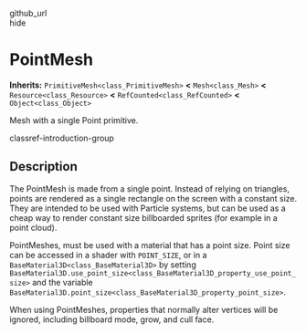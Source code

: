 github\_url  
hide

# PointMesh

**Inherits:** `PrimitiveMesh<class_PrimitiveMesh>` **&lt;**
`Mesh<class_Mesh>` **&lt;** `Resource<class_Resource>` **&lt;**
`RefCounted<class_RefCounted>` **&lt;** `Object<class_Object>`

Mesh with a single Point primitive.

classref-introduction-group

## Description

The PointMesh is made from a single point. Instead of relying on
triangles, points are rendered as a single rectangle on the screen with
a constant size. They are intended to be used with Particle systems, but
can be used as a cheap way to render constant size billboarded sprites
(for example in a point cloud).

PointMeshes, must be used with a material that has a point size. Point
size can be accessed in a shader with `POINT_SIZE`, or in a
`BaseMaterial3D<class_BaseMaterial3D>` by setting
`BaseMaterial3D.use_point_size<class_BaseMaterial3D_property_use_point_size>`
and the variable
`BaseMaterial3D.point_size<class_BaseMaterial3D_property_point_size>`.

When using PointMeshes, properties that normally alter vertices will be
ignored, including billboard mode, grow, and cull face.
